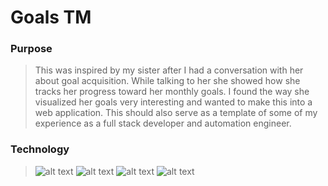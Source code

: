 # Goals TM

### Purpose
> This was inspired by my sister after I had a conversation with her about goal acquisition. While talking to her she showed how she tracks her progress toward her monthly goals. I found the way she visualized her goals very interesting and wanted to make this into a web application. This should also serve as a template of some of my experience as a full stack developer and automation engineer.


### Technology
> ![alt text](https://img.icons8.com/color/2x/firebase.png "Logo Title Text 1") ![alt text](https://img.icons8.com/office/2x/react.png "Logo Title Text 1") ![alt text](https://img.icons8.com/color/2x/javascript.png "Logo Title Text 1") 
> ![alt text](https://lh3.googleusercontent.com/proxy/H72boYF97ifIkazPdqHf9mJdV123mcYY6vshsvs7CA7jva2G-j94zSUCqzYjIs2M2NAxyMiO7WqkpaPyk8ZYW9o-ezqzrO8ShvLNAJ_MPr-Toq2w8MsJ8L0s "Logo Title Text 1")

